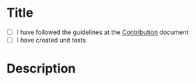 # Title

- [ ] I have followed the guidelines at the [Contribution](../CONTRIBUTING.md) document
- [ ] I have created unit tests

# Description

<!---
Describe your updates here.

Example:

- Add feature <feature name>
- Fix bug <bug>
- Closes issue #0

Start the line with "Fix", "Add", "Change" instead of "Fixed", "Added", "Changed".

-->
